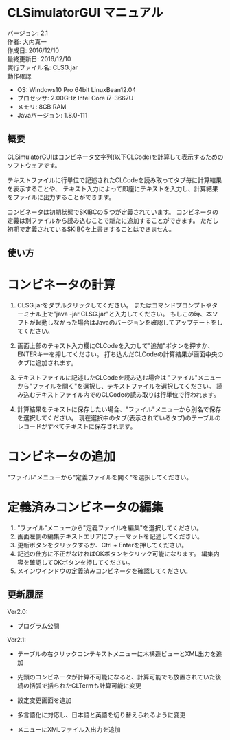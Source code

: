 CLSimulatorGUI マニュアル
===========================
バージョン: 2.1  
作者: 大内真一  
作成日: 2016/12/10  
最終更新日: 2016/12/10  
実行ファイル名: CLSG.jar  
動作確認
* OS:
  Windows10 Pro 64bit
  LinuxBean12.04
* プロセッサ:
  2.00GHz Intel Core i7-3667U
* メモリ:
  8GB RAM
* Javaバージョン:
  1.8.0-111

概要
------
CLSimulatorGUIはコンビネータ文字列(以下CLCode)を計算して表示するためのソフトウェアです。

テキストファイルに行単位で記述されたCLCodeを読み取ってタブ毎に計算結果を表示することや、
テキスト入力によって即座にテキストを入力し、計算結果をファイルに出力することができます。

コンビネータは初期状態でSKIBCの５つが定義されています。
コンビネータの定義は別ファイルから読み込むことで新たに追加することができます。
ただし初期で定義されているSKIBCを上書きすることはできません。

使い方
--------
# コンビネータの計算
1. CLSG.jarをダブルクリックしてください。
   またはコマンドプロンプトやターミナル上で"java -jar CLSG.jar"と入力してください。
   もしこの時、本ソフトが起動しなかった場合はJavaのバージョンを確認してアップデートをしてください。

2. 画面上部のテキスト入力欄にCLCodeを入力して"追加"ボタンを押すか、ENTERキーを押してください。
   打ち込んだCLCodeの計算結果が画面中央のタブに追加されます。

3. テキストファイルに記述したCLCodeを読み込む場合は
   "ファイル"メニューから"ファイルを開く"を選択し、テキストファイルを選択してください。
   読み込むテキストファイル内でのCLCodeの読み取りは行単位で行われます。

4. 計算結果をテキストに保存したい場合、"ファイル"メニューから別名で保存を選択してください。
   現在選択中のタブ(表示されているタブ)のテーブルのレコードがすべてテキストに保存されます。

# コンビネータの追加
"ファイル"メニューから"定義ファイルを開く"を選択してください。

# 定義済みコンビネータの編集
1. "ファイル"メニューから"定義ファイルを編集"を選択してください。
2. 画面左側の編集テキストエリアにフォーマットを記述してください。
3. 更新ボタンをクリックするか、Ctrl + Enterを押してください。
4. 記述の仕方に不正がなければOKボタンをクリック可能になります。
   編集内容を確認してOKボタンを押してください。
5. メインウインドウの定義済みコンビネータを確認してください。

更新履歴
----------
Ver2.0:
+ プログラム公開

Ver2.1:
+ テーブルの右クリックコンテキストメニューに木構造ビューとXML出力を追加  

+ 先頭のコンビネータが計算不可能になると、計算可能でも放置されていた後続の括弧で括られたCLTermも計算可能に変更  

+ 設定変更画面を追加  

+ 多言語化に対応し、日本語と英語を切り替えられるように変更  

+ メニューにXMLファイル入出力を追加  
